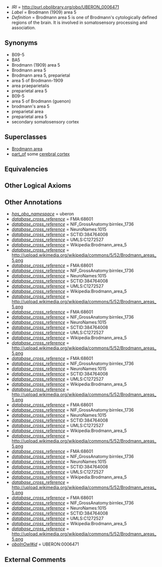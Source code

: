  * *IRI* = http://purl.obolibrary.org/obo/UBERON_0006471
 * *Label* = Brodmann (1909) area 5
 * *Definition* = Brodmann area 5 is one of Brodmann's cytologically defined regions of the brain. It is involved in somatosensory processing and association.

## Synonyms

 * B09-5
 * BA5
 * Brodmann (1909) area 5
 * Brodmann area 5
 * Brodmann area 5, preparietal
 * area 5 of Brodmann-1909
 * area praeparietalis
 * preparietal area 5
 * B09-5
 * area 5 of Brodmann (guenon)
 * brodmann's area 5
 * preparietal area
 * preparietal area 5
 * secondary somatosensory cortex

## Superclasses

 * [Brodmann area](../../UBERON/29/UBERON_0013529.md)
 * [part_of](../../BFO/50/BFO_0000050.md) some [cerebral cortex](../../UBERON/56/UBERON_0000956.md)

## Equivalencies


## Other Logical Axioms


## Other Annotations

 * *[has_obo_namespace](../../ce/oboInOwl#hasOBONamespace.md)* = uberon
 * *[database_cross_reference](../../ef/oboInOwl#hasDbXref.md)* = FMA:68601
 * *[database_cross_reference](../../ef/oboInOwl#hasDbXref.md)* = NIF_GrossAnatomy:birnlex_1736
 * *[database_cross_reference](../../ef/oboInOwl#hasDbXref.md)* = NeuroNames:1015
 * *[database_cross_reference](../../ef/oboInOwl#hasDbXref.md)* = SCTID:384764008
 * *[database_cross_reference](../../ef/oboInOwl#hasDbXref.md)* = UMLS:C1272527
 * *[database_cross_reference](../../ef/oboInOwl#hasDbXref.md)* = Wikipedia:Brodmann_area_5
 * *[database_cross_reference](../../ef/oboInOwl#hasDbXref.md)* = http://upload.wikimedia.org/wikipedia/commons/5/52/Brodmann_areas_5.png
 * *[database_cross_reference](../../ef/oboInOwl#hasDbXref.md)* = FMA:68601
 * *[database_cross_reference](../../ef/oboInOwl#hasDbXref.md)* = NIF_GrossAnatomy:birnlex_1736
 * *[database_cross_reference](../../ef/oboInOwl#hasDbXref.md)* = NeuroNames:1015
 * *[database_cross_reference](../../ef/oboInOwl#hasDbXref.md)* = SCTID:384764008
 * *[database_cross_reference](../../ef/oboInOwl#hasDbXref.md)* = UMLS:C1272527
 * *[database_cross_reference](../../ef/oboInOwl#hasDbXref.md)* = Wikipedia:Brodmann_area_5
 * *[database_cross_reference](../../ef/oboInOwl#hasDbXref.md)* = http://upload.wikimedia.org/wikipedia/commons/5/52/Brodmann_areas_5.png
 * *[database_cross_reference](../../ef/oboInOwl#hasDbXref.md)* = FMA:68601
 * *[database_cross_reference](../../ef/oboInOwl#hasDbXref.md)* = NIF_GrossAnatomy:birnlex_1736
 * *[database_cross_reference](../../ef/oboInOwl#hasDbXref.md)* = NeuroNames:1015
 * *[database_cross_reference](../../ef/oboInOwl#hasDbXref.md)* = SCTID:384764008
 * *[database_cross_reference](../../ef/oboInOwl#hasDbXref.md)* = UMLS:C1272527
 * *[database_cross_reference](../../ef/oboInOwl#hasDbXref.md)* = Wikipedia:Brodmann_area_5
 * *[database_cross_reference](../../ef/oboInOwl#hasDbXref.md)* = http://upload.wikimedia.org/wikipedia/commons/5/52/Brodmann_areas_5.png
 * *[database_cross_reference](../../ef/oboInOwl#hasDbXref.md)* = FMA:68601
 * *[database_cross_reference](../../ef/oboInOwl#hasDbXref.md)* = NIF_GrossAnatomy:birnlex_1736
 * *[database_cross_reference](../../ef/oboInOwl#hasDbXref.md)* = NeuroNames:1015
 * *[database_cross_reference](../../ef/oboInOwl#hasDbXref.md)* = SCTID:384764008
 * *[database_cross_reference](../../ef/oboInOwl#hasDbXref.md)* = UMLS:C1272527
 * *[database_cross_reference](../../ef/oboInOwl#hasDbXref.md)* = Wikipedia:Brodmann_area_5
 * *[database_cross_reference](../../ef/oboInOwl#hasDbXref.md)* = http://upload.wikimedia.org/wikipedia/commons/5/52/Brodmann_areas_5.png
 * *[database_cross_reference](../../ef/oboInOwl#hasDbXref.md)* = FMA:68601
 * *[database_cross_reference](../../ef/oboInOwl#hasDbXref.md)* = NIF_GrossAnatomy:birnlex_1736
 * *[database_cross_reference](../../ef/oboInOwl#hasDbXref.md)* = NeuroNames:1015
 * *[database_cross_reference](../../ef/oboInOwl#hasDbXref.md)* = SCTID:384764008
 * *[database_cross_reference](../../ef/oboInOwl#hasDbXref.md)* = UMLS:C1272527
 * *[database_cross_reference](../../ef/oboInOwl#hasDbXref.md)* = Wikipedia:Brodmann_area_5
 * *[database_cross_reference](../../ef/oboInOwl#hasDbXref.md)* = http://upload.wikimedia.org/wikipedia/commons/5/52/Brodmann_areas_5.png
 * *[database_cross_reference](../../ef/oboInOwl#hasDbXref.md)* = FMA:68601
 * *[database_cross_reference](../../ef/oboInOwl#hasDbXref.md)* = NIF_GrossAnatomy:birnlex_1736
 * *[database_cross_reference](../../ef/oboInOwl#hasDbXref.md)* = NeuroNames:1015
 * *[database_cross_reference](../../ef/oboInOwl#hasDbXref.md)* = SCTID:384764008
 * *[database_cross_reference](../../ef/oboInOwl#hasDbXref.md)* = UMLS:C1272527
 * *[database_cross_reference](../../ef/oboInOwl#hasDbXref.md)* = Wikipedia:Brodmann_area_5
 * *[database_cross_reference](../../ef/oboInOwl#hasDbXref.md)* = http://upload.wikimedia.org/wikipedia/commons/5/52/Brodmann_areas_5.png
 * *[database_cross_reference](../../ef/oboInOwl#hasDbXref.md)* = FMA:68601
 * *[database_cross_reference](../../ef/oboInOwl#hasDbXref.md)* = NIF_GrossAnatomy:birnlex_1736
 * *[database_cross_reference](../../ef/oboInOwl#hasDbXref.md)* = NeuroNames:1015
 * *[database_cross_reference](../../ef/oboInOwl#hasDbXref.md)* = SCTID:384764008
 * *[database_cross_reference](../../ef/oboInOwl#hasDbXref.md)* = UMLS:C1272527
 * *[database_cross_reference](../../ef/oboInOwl#hasDbXref.md)* = Wikipedia:Brodmann_area_5
 * *[database_cross_reference](../../ef/oboInOwl#hasDbXref.md)* = http://upload.wikimedia.org/wikipedia/commons/5/52/Brodmann_areas_5.png
 * *[oboInOwl#id](../../id/oboInOwl#id.md)* = UBERON:0006471

## External Comments

